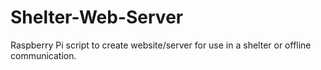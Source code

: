 # Shelter-Web-Server
Raspberry Pi script to create website/server for use in a shelter or offline communication.
